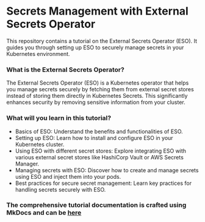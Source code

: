# Secrets Management with External Secrets Operator

This repository contains a tutorial on the External Secrets Operator (ESO). It guides you through setting up ESO to securely manage secrets in your Kubernetes environment.

### What is the External Secrets Operator?
The External Secrets Operator (ESO) is a Kubernetes operator that helps you manage secrets securely by fetching them from external secret stores instead of storing them directly in Kubernetes Secrets. This significantly enhances security by removing sensitive information from your cluster.

### What will you learn in this tutorial?
- Basics of ESO: Understand the benefits and functionalities of ESO.
- Setting up ESO: Learn how to install and configure ESO in your Kubernetes cluster.
- Using ESO with different secret stores: Explore integrating ESO with various external secret stores like HashiCorp Vault or AWS Secrets Manager.
- Managing secrets with ESO: Discover how to create and manage secrets using ESO and inject them into your pods.
- Best practices for secure secret management: Learn key practices for handling secrets securely with ESO.

### The comprehensive tutorial documentation is crafted using MkDocs and can be [here](https://prateekkumar1709.github.io/External-Secrets-Operator-Tutorial/)
